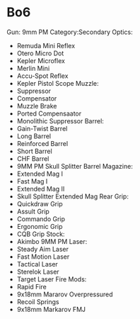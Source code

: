 # Bo6

Gun: 9mm PM
Category:Secondary
Optics:

- Remuda Mini Reflex
- Otero Micro Dot
- Kepler Microflex
- Merlin Mini
- Accu-Spot Reflex
- Kepler Pistol Scope
  Muzzle:
- Suppressor
- Compensator
- Muzzle Brake
- Ported Compensaator
- Monolithic Suppressor
  Barrel:
- Gain-Twist Barrel
- Long Barrel
- Reinforced Barrel
- Short Barrel
- CHF Barrel
- 9MM PM Skull Splitter Barrel
  Magazine:
- Extended Mag I
- Fast Mag I
- Extended Mag II
- Skull Splitter Extended Mag
  Rear Grip:
- Quickdraw Grip
- Assult Grip
- Commando Grip
- Ergonomic Grip
- CQB Grip
  Stock:
- Akimbo 9MM PM
  Laser:
- Steady Aim Laser
- Fast Motion Laser
- Tactical Laser
- Sterelok Laser
- Target Laser
  Fire Mods:
- Rapid Fire
- 9x18mm Mararov Overpressured
- Recoil Springs
- 9x18mm Markarov FMJ
